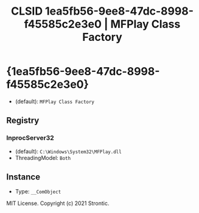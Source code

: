 ﻿---
title: "CLSID 1ea5fb56-9ee8-47dc-8998-f45585c2e3e0 | MFPlay Class Factory"
excerpt: What is COM-Object CLSID 1ea5fb56-9ee8-47dc-8998-f45585c2e3e0?
---

# {1ea5fb56-9ee8-47dc-8998-f45585c2e3e0}

* (default): `MFPlay Class Factory`

## Registry


### InprocServer32

* (default): `C:\Windows\System32\MFPlay.dll`
* ThreadingModel: `Both`

## Instance

* Type: `__ComObject`

MIT License. Copyright (c) 2021 Strontic.



